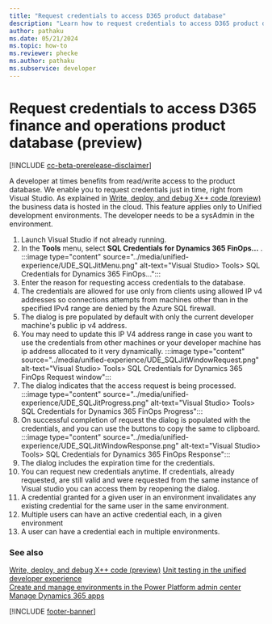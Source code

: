 ```yaml
---
title: "Request credentials to access D365 product database"
description: "Learn how to request credentials to access D365 product database just in time."
author: pathaku
ms.date: 05/21/2024
ms.topic: how-to
ms.reviewer: phecke
ms.author: pathaku
ms.subservice: developer
---
```


# Request credentials to access D365 finance and operations product database (preview)

[!INCLUDE [cc-beta-prerelease-disclaimer](../../includes/cc-beta-prerelease-disclaimer.md)]

A developer at times benefits from read/write access to the product database. We enable you to request credentials just in time, right from Visual Studio. 
As explained in [Write, deploy, and debug X++ code (preview)](finance-operations-debug.md) the business data is hosted in the cloud. 
This feature applies only to Unified development environments. The developer needs to be a sysAdmin in the environment.


1. Launch Visual Studio if not already running.
1. In the **Tools** menu, select **SQL Credentials for Dynamics 365 FinOps...** .
   :::image type="content" source="../media/unified-experience/UDE_SQLJitMenu.png" alt-text="Visual Studio> Tools> SQL Credentials for Dynamics 365 FinOps...":::
3. Enter the reason for requesting access credentials to the database.
4. The credentials are allowed for use only from clients using allowed IP v4 addresses so connections attempts from machines other than in the specified IPv4 range are denied by the Azure SQL firewall.
5. The dialog is pre populated by default with only the current developer machine's public ip v4 address.
6. You may need to update this IP V4 address range in case you want to use the credentials from other machines or your developer machine has ip address allocated to it very dynamically. 
   :::image type="content" source="../media/unified-experience/UDE_SQLJitWindowRequest.png" alt-text="Visual Studio> Tools> SQL Credentials for Dynamics 365 FinOps Request window":::
7. The dialog indicates that the access request is being processed.
   :::image type="content" source="../media/unified-experience/UDE_SQLJitProgress.png" alt-text="Visual Studio> Tools> SQL Credentials for Dynamics 365 FinOps Progress":::
5. On successful completion of request the dialog is populated with the credentials, and you can use the buttons to copy the same to clipboard.
   :::image type="content" source="../media/unified-experience/UDE_SQLJitWindowResponse.png" alt-text="Visual Studio> Tools> SQL Credentials for Dynamics 365 FinOps Response":::
7. The dialog includes the expiration time for the credentials.
8. You can request new credentials anytime. If credentials, already requested, are still valid and were requested from the same instance of Visual studio you can access them by reopening the dialog.
9. A credential granted for a given user in an environment invalidates any existing credential for the same user in the same environment.
10. Multiple users can have an active credential each, in a given environment
11. A user can have a credential each in multiple environments.

### See also

[Write, deploy, and debug X++ code (preview)](finance-operations-debug.md)
[Unit testing in the unified developer experience](finance-operations-testing.md)   
[Create and manage environments in the Power Platform admin center](/power-platform/admin/create-environment)  
[Manage Dynamics 365 apps](../../admin/manage-apps.md)

[!INCLUDE [footer-banner](../../includes/footer-banner.md)]
